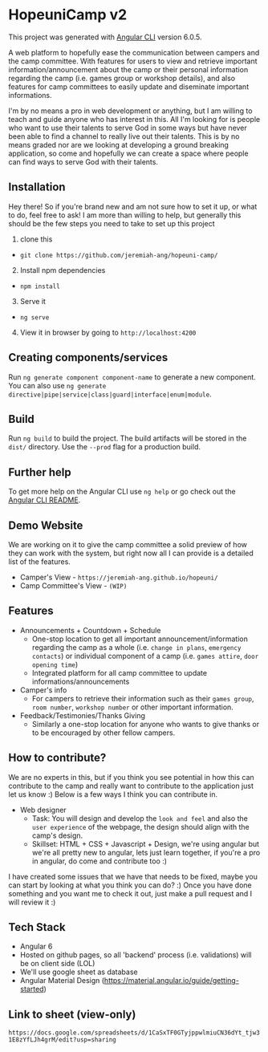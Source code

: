 # HopeuniCamp v2

This project was generated with [Angular CLI](https://github.com/angular/angular-cli) version 6.0.5. 

A web platform to hopefully ease the communication between campers and the camp committee. With features for users to view and retrieve important information/announcement about the camp or their personal information regarding the camp (i.e. games group or workshop details), and also features for camp committees to easily update and diseminate important informations. 

I'm by no means a pro in web development or anything, but I am willing to teach and guide anyone who has interest in this. All I'm looking for is people who want to use their talents to serve God in some ways but have never been able to find a channel to really live out their talents. This is by no means graded nor are we looking at developing a ground breaking application, so come and hopefully we can create a space where people can find ways to serve God with their talents.

## Installation

Hey there! So if you're brand new and am not sure how to set it up, or what to do, feel free to ask! I am more than willing to help, but generally this should be the few steps you need to take to set up this project 

1. clone this 
  - `git clone https://github.com/jeremiah-ang/hopeuni-camp/`
2. Install npm dependencies 
  - `npm install`
3. Serve it 
  - `ng serve`
4. View it in browser by going to `http://localhost:4200`

## Creating components/services

Run `ng generate component component-name` to generate a new component. You can also use `ng generate directive|pipe|service|class|guard|interface|enum|module`.

## Build

Run `ng build` to build the project. The build artifacts will be stored in the `dist/` directory. Use the `--prod` flag for a production build.

## Further help

To get more help on the Angular CLI use `ng help` or go check out the [Angular CLI README](https://github.com/angular/angular-cli/blob/master/README.md).

## Demo Website 

We are working on it to give the camp committee a solid preview of how they can work with the system, but right now all I can provide is a detailed list of the features.

- Camper's View - `https://jeremiah-ang.github.io/hopeuni/`
- Camp Committee's View - `(WIP)`

## Features
- Announcements + Countdown + Schedule
	- One-stop location to get all important announcement/information regarding the camp as a whole (i.e. `change in plans`, `emergency contacts`) or individual component of a camp (i.e. `games attire`, `door opening time`)
	- Integrated platform for all camp committee to update informations/announcements
- Camper's info 
	- For campers to retrieve their information such as their `games group`, `room number`, `workshop number` or other important information.  
- Feedback/Testimonies/Thanks Giving
	- Similarly a one-stop location for anyone who wants to give thanks or to be encouraged by other fellow campers.

## How to contribute? 

We are no experts in this, but if you think you see potential in how this can contribute to the camp and really want to contribute to the application just let us know :) Below is a few ways I think you can contribute in. 

- Web designer
	- Task: You will design and develop the `look and feel` and also the `user experience` of the webpage, the design should align with the camp's design.
	- Skillset: HTML + CSS + Javascript + Design, we're using angular but we're all pretty new to angular, lets just learn together, if you're a pro in angular, do come and contribute too :)
  
I have created some issues that we have that needs to be fixed, maybe you can start by looking at what you think you can do? :) Once you have done something and you want me to check it out, just make a pull request and I will review it :)
	
## Tech Stack

- Angular 6
- Hosted on github pages, so all 'backend' process (i.e. validations) will be on client side (LOL) 
- We'll use google sheet as database
- Angular Material Design (https://material.angular.io/guide/getting-started)

## Link to sheet (view-only)

`https://docs.google.com/spreadsheets/d/1CaSxTF0GTyjppwlmiuCN36dYt_tjw31E8zYfLJh4grM/edit?usp=sharing`
